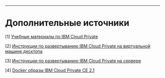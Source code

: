 ****
# Дополнительные источники <a name="a001"></a>

<a name="pub1">[1]</a> [Учебные материалы по IBM Cloud Private](https://www.ibm.com/cloud/garage/tutorials/ibm-cloud-private-trial/ibm-cloud-private-hosted-trial)

<a name="pub1">[2]</a> [Инструкции по развертыванию IBM Cloud Private на виртуальной машине десктопа](https://github.com/IBM/deploy-ibm-cloud-private)

<a name="pub1">[3]</a> [Инструкции по развертыванию IBM Cloud Private на сервере](https://www.ibm.com/support/knowledgecenter/en/SSBS6K_2.1.0.2/installing/install_containers_CE.html)

<a name="pub1">[4]</a> [Docker образы IBM Cloud Private CE 2.1](https://hub.docker.com/r/ibmcom/icp-inception/)



